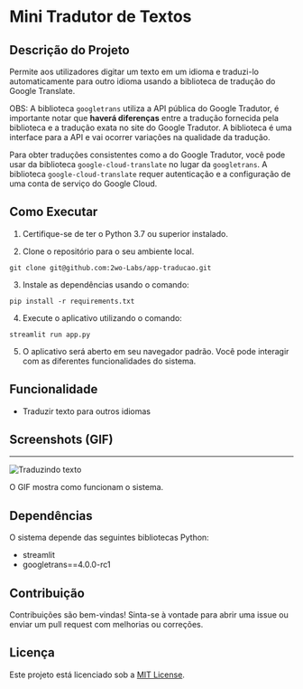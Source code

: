 # Mini Tradutor de Textos

## Descrição do Projeto
Permite aos utilizadores digitar um texto em um idioma e traduzi-lo automaticamente para outro idioma usando a biblioteca de tradução do Google Translate.

OBS: A biblioteca ```googletrans``` utiliza a API pública do Google Tradutor, é importante notar que **haverá diferenças** entre a tradução fornecida pela biblioteca e a tradução exata no site do Google Tradutor. A biblioteca é uma interface para a API e vai ocorrer variações na qualidade da tradução.

Para obter traduções consistentes como a do Google Tradutor, você pode usar da biblioteca ```google-cloud-translate``` no lugar da ```googletrans```. A biblioteca ```google-cloud-translate``` requer autenticação e a configuração de uma conta de serviço do Google Cloud.

## Como Executar

1. Certifique-se de ter o Python 3.7 ou superior instalado.

2. Clone o repositório para o seu ambiente local.
```
git clone git@github.com:2wo-Labs/app-traducao.git
```

3. Instale as dependências usando o comando:
```
pip install -r requirements.txt
```

4. Execute o aplicativo utilizando o comando:
```
streamlit run app.py
```

5. O aplicativo será aberto em seu navegador padrão. Você pode interagir com as diferentes funcionalidades do sistema.


## Funcionalidade

- Traduzir texto para outros idiomas


## Screenshots (GIF)

****

![Traduzindo texto](screenshots/traducao.gif)

O GIF mostra como funcionam o sistema.


## Dependências

O sistema depende das seguintes bibliotecas Python:

- streamlit
- googletrans==4.0.0-rc1

## Contribuição

Contribuições são bem-vindas! Sinta-se à vontade para abrir uma issue ou enviar um pull request com melhorias ou correções.

## Licença

Este projeto está licenciado sob a [MIT License](LICENSE).
